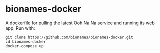 # bionames-docker

A dockerfile for pulling the latest Ooh Na Na service and running its web app. Run with:

```shell
git clone https://github.com/bionames/bionames-docker.git
cd bionames-docker
docker-compose up
```
